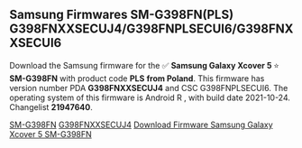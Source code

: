 <h2>Samsung Firmwares SM-G398FN(PLS) G398FNXXSECUJ4/G398FNPLSECUI6/G398FNXXSECUI6</h2>
Download the Samsung firmware for the ✅ <strong>Samsung Galaxy Xcover 5 </strong> ⭐ <strong>SM-G398FN</strong> with product code <strong>PLS</strong> <strong> from Poland</strong>. This firmware has version number PDA <strong>G398FNXXSECUJ4</strong> and CSC G398FNPLSECUI6. The operating system of this firmware is Android R , with build date 2021-10-24. Changelist <strong>21947640</strong>.


[SM-G398FN](https://samfirm.shop/samsung/model/SM-G398FN)
[G398FNXXSECUJ4](https://samfirm.shop/samsung/pda/G398FNXXSECUJ4)
[Download Firmware Samsung Galaxy Xcover 5 SM-G398FN](https://samfirm.shop/samsung/firmware/467702)
